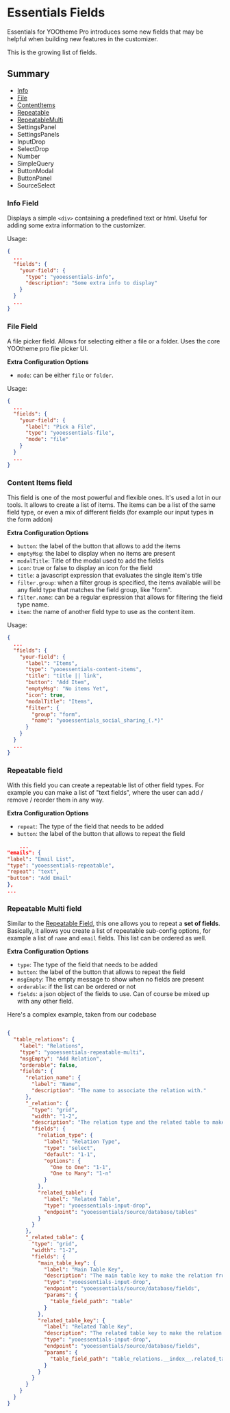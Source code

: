 # Essentials Fields

Essentials for YOOtheme Pro introduces some new fields that may be helpful when building new features in the customizer.

This is the growing list of fields.

## Summary

- [Info](#info-field)
- [File](#file-field)
- [ContentItems](#content-items-field)
- [Repeatable](#repeatable-field)
- [RepeatableMulti](#repeatable-multi-field)
- SettingsPanel
- SettingsPanels
- InputDrop
- SelectDrop
- Number
- SimpleQuery
- ButtonModal
- ButtonPanel
- SourceSelect

### Info Field

Displays a simple `<div>` containing a predefined text or html. Useful for adding some extra information to the
customizer.

Usage:

```json
{
  ...
  "fields": {
    "your-field": {
      "type": "yooessentials-info",
      "description": "Some extra info to display"
    }
  }
  ...
}

```

### File Field

A file picker field. Allows for selecting either a file or a folder. Uses the core YOOtheme pro file picker UI.

**Extra Configuration Options**

- `mode`: can be either `file` or `folder`.

Usage:

```json
{
  ...
  "fields": {
    "your-field": {
      "label": "Pick a File",
      "type": "yooessentials-file",
      "mode": "file"
    }
  }
  ...
}

```

### Content Items field

This field is one of the most powerful and flexible ones. It's used a lot in our tools. It allows to create a list of
items. The items can be a list of the same field type, or even a mix of different fields (for example our input types in
the form addon)

**Extra Configuration Options**

- `button`: the label of the button that allows to add the items
- `emptyMsg`: the label to display when no items are present
- `modalTitle`: Title of the modal used to add the fields
- `icon`: true or false to display an icon for the field
- `title`: a javascript expression that evaluates the single item's title
- `filter.group`: when a filter group is specified, the items available will be any field type that matches the field
  group, like "form".
- `filter.name`: can be a regular expression that allows for filtering the field type name.
- `item`: the name of another field type to use as the content item.

Usage:

```json
{
  ...
  "fields": {
    "your-field": {
      "label": "Items",
      "type": "yooessentials-content-items",
      "title": "title || link",
      "button": "Add Item",
      "emptyMsg": "No items Yet",
      "icon": true,
      "modalTitle": "Items",
      "filter": {
        "group": "form",
        "name": "yooessentials_social_sharing_(.*)"
      }
    }
  }
  ...
}

```

### Repeatable field

With this field you can create a repeatable list of other field types. For example you can make a list of "text fields",
where the user can add / remove / reorder them in any way.

**Extra Configuration Options**

- `repeat`: The type of the field that needs to be added
- `button`: the label of the button that allows to repeat the field

```json
    ...
"emails": {
"label": "Email List",
"type": "yooessentials-repeatable",
"repeat": "text",
"button": "Add Email"
},
...
```

### Repeatable Multi field

Similar to the [Repeatable Field](#repeatable-field), this one allows you to repeat a **set of fields**. Basically, it
allows you create a list of repeatable sub-config options, for example a list of `name` and `email` fields. This list
can be ordered as well.

**Extra Configuration Options**

- `type`: The type of the field that needs to be added
- `button`: the label of the button that allows to repeat the field
- `msgEmpty`: The empty message to show when no fields are present
- `orderable`: if the list can be ordered or not
- `fields`: a json object of the fields to use. Can of course be mixed up with any other field.

Here's a complex example, taken from our codebase

```json

{
  "table_relations": {
    "label": "Relations",
    "type": "yooessentials-repeatable-multi",
    "msgEmpty": "Add Relation",
    "orderable": false,
    "fields": {
      "relation_name": {
        "label": "Name",
        "description": "The name to associate the relation with."
      },
      "_relation": {
        "type": "grid",
        "width": "1-2",
        "description": "The relation type and the related table to make the relation with. <b>One to One</b> relation, also known as BelongsTo, allows relating an entry with another single entry, e.g. <i>Article belongs to an Author</i>. <b>One to Many</b> relation, also known as HasMany, allows relating an entry with multiple entries, e.g. <i>Article has many Categories</i>. You can create multiple relations of different types.",
        "fields": {
          "relation_type": {
            "label": "Relation Type",
            "type": "select",
            "default": "1-1",
            "options": {
              "One to One": "1-1",
              "One to Many": "1-n"
            }
          },
          "related_table": {
            "label": "Related Table",
            "type": "yooessentials-input-drop",
            "endpoint": "yooessentials/source/database/tables"
          }
        }
      },
      "_related_table": {
        "type": "grid",
        "width": "1-2",
        "fields": {
          "main_table_key": {
            "label": "Main Table Key",
            "description": "The main table key to make the relation from.",
            "type": "yooessentials-input-drop",
            "endpoint": "yooessentials/source/database/fields",
            "params": {
              "table_field_path": "table"
            }
          },
          "related_table_key": {
            "label": "Related Table Key",
            "description": "The related table key to make the relation to.",
            "type": "yooessentials-input-drop",
            "endpoint": "yooessentials/source/database/fields",
            "params": {
              "table_field_path": "table_relations.__index__.related_table"
            }
          }
        }
      }
    }
  }
}
```
